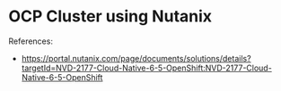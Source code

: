 # OCP Cluster using Nutanix

References:
* https://portal.nutanix.com/page/documents/solutions/details?targetId=NVD-2177-Cloud-Native-6-5-OpenShift:NVD-2177-Cloud-Native-6-5-OpenShift
